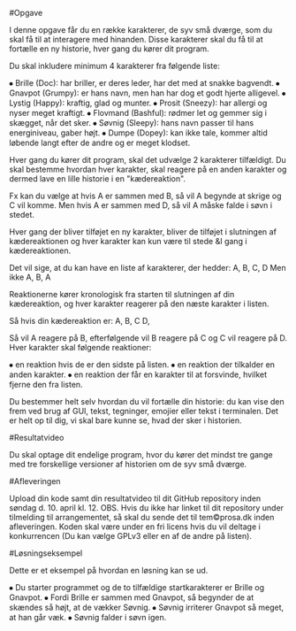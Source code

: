#Opgave

I denne opgave får du en række karakterer, de syv små dværge, som du skal få til at interagere med hinanden. Disse karakterer skal du få til at fortælle en ny historie, hver gang du kører dit program.

Du skal inkludere minimum 4 karakterer fra følgende liste:

⦁	Brille (Doc): har briller, er deres leder, har det med at snakke bagvendt.
⦁	Gnavpot (Grumpy): er hans navn, men han har dog et godt hjerte alligevel.
⦁	Lystig (Happy): kraftig, glad og munter.
⦁	Prosit (Sneezy): har allergi og nyser meget kraftigt.
⦁	Flovmand (Bashful): rødmer let og gemmer sig i skægget, når det sker.
⦁	Søvnig (Sleepy): hans navn passer til hans energiniveau, gaber højt.
⦁	Dumpe (Dopey): kan ikke tale, kommer altid løbende langt efter de andre og er meget klodset.

Hver gang du kører dit program, skal det udvælge 2 karakterer tilfældigt. Du skal bestemme hvordan hver karakter, skal reagere på en anden karakter og dermed lave en lille historie i en "kædereaktion".

Fx kan du vælge at hvis A er sammen med B, så vil A begynde at skrige og C vil komme. Men hvis A er sammen med D, så vil A måske falde i søvn i stedet.

Hver gang der bliver tilføjet en ny karakter, bliver de tilføjet i slutningen af kædereaktionen og hver karakter kan kun være til stede &I gang i kædereaktionen. 

Det vil sige, at du kan have en liste af karakterer, der hedder:
A, B, C, D Men ikke A, B, A

Reaktionerne kører kronologisk fra starten til slutningen af din kædereaktion, og hver karakter reagerer på den næste karakter i listen. 

Så hvis din kædereaktion er:
A, B, C D,

Så vil A reagere på B, efterfølgende vil B reagere på C og C vil reagere på D. Hver karakter skal følgende reaktioner:

⦁	en reaktion hvis de er den sidste på listen.
⦁	en reaktion der tilkalder en anden karakter.
⦁	en reaktion der får en karakter til at forsvinde, hvilket fjerne den fra listen.

Du bestemmer helt selv hvordan du vil fortælle din historie: du kan vise den frem ved brug af GUI, tekst, tegninger, emojier eller tekst i terminalen. Det er helt op til dig, vi skal bare kunne se, hvad der sker i historien.

#Resultatvideo

Du skal optage dit endelige program, hvor du kører det mindst tre gange med tre forskellige versioner af historien om de syv små dværge.

#Afleveringen

Upload din kode samt din resultatvideo til dit GitHub repository inden søndag d. 10. april kl. 12.
OBS. Hvis du ikke har linket til dit repository under tilmelding til arrangementet, så skal du sende det til tem©prosa.dk inden afleveringen.
Koden skal være under en fri licens hvis du vil deltage i konkurrencen (Du kan vælge GPLv3 eller en af de andre på listen).

#Løsningseksempel

Dette er et eksempel på hvordan en løsning kan se ud.

⦁	Du starter programmet og de to tilfældige startkarakterer er Brille og Gnavpot.
⦁	Fordi Brille er sammen med Gnavpot, så begynder de at skændes så højt, at de vækker Søvnig.
⦁	Søvnig irriterer Gnavpot så meget, at han går væk.
⦁	Søvnig falder i søvn igen.
